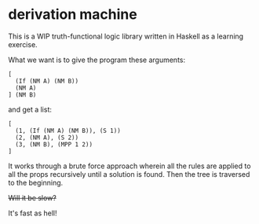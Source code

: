 # derivation machine

This is a WIP truth-functional logic library written in Haskell as a learning exercise.

What we want is to give the program these arguments:

```
[
  (If (NM A) (NM B))
  (NM A)
] (NM B)
```

and get a list:

```
[
  (1, (If (NM A) (NM B)), (S 1))
  (2, (NM A), (S 2))
  (3, (NM B), (MPP 1 2))
]
```

It works through a brute force approach wherein all the rules are applied to all the props recursively until a solution is found. Then the tree is traversed to the beginning.

~~Will it be slow?~~

It's fast as hell!
